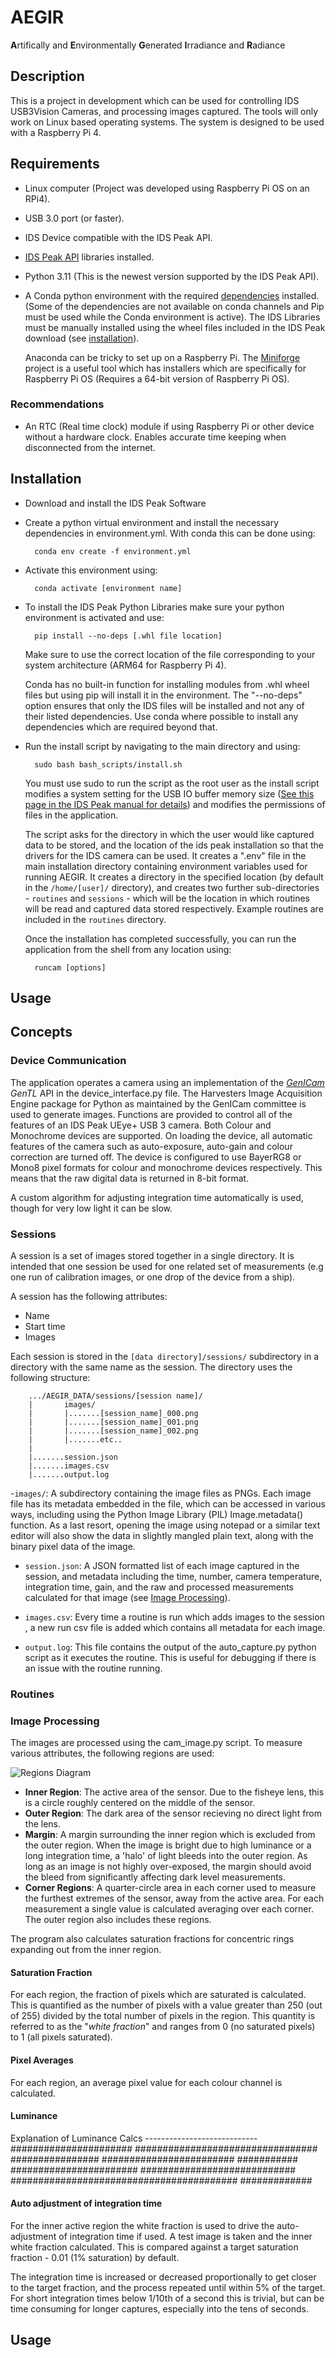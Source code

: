 # AEGIR



**A**rtifically and **E**nvironmentally **G**enerated **I**rradiance and **R**adiance 

## Description

This is a project in development which can be used for controlling IDS USB3Vision Cameras, and processing images captured.
The tools will only work on Linux based operating systems. The system is designed to be used with a Raspberry Pi 4.

## Requirements

- Linux computer (Project was developed using Raspberry Pi OS on an RPi4).
- USB 3.0 port (or faster).
- IDS Device compatible with the IDS Peak API.
- [IDS Peak API](https://en.ids-imaging.com/ids-peak.html) libraries installed.
- Python 3.11 (This is the newest version supported by the IDS Peak API).
- A  Conda python environment with the required [dependencies](./environment.yml) installed. (Some of the dependencies are not available on conda channels and Pip must be used while the Conda environment is active). The IDS Libraries must be manually installed using the wheel files included in the IDS Peak download (see [installation](#installation)).

    Anaconda can be tricky to set up on a Raspberry Pi. The [Miniforge](https://github.com/conda-forge/miniforge) project is a useful tool which has installers which are specifically for Raspberry Pi OS (Requires a 64-bit version of Raspberry Pi OS).

### Recommendations

- An RTC (Real time clock) module if using Raspberry Pi or other device without a hardware clock. Enables accurate time keeping when disconnected from the internet.

## Installation

- Download and install the IDS Peak Software

- Create a python virtual environment and install the necessary dependencies in environment.yml. With conda this can be done using:

        conda env create -f environment.yml

- Activate this environment using:

        conda activate [environment name] 
- To install the IDS Peak Python Libraries make sure your python environment is activated and use:

        pip install --no-deps [.whl file location]

    Make sure to use the correct location of the file corresponding to your system architecture (ARM64 for Raspberry Pi 4).

    Conda has no built-in function for installing modules from .whl wheel files but using pip will install it in the environment. The "--no-deps" option ensures that only the IDS files will be installed and not any of their listed dependencies. Use conda where possible to install any dependencies which are required beyond that.

- Run the install script by navigating to the main directory and using:

        sudo bash bash_scripts/install.sh

  You must use sudo to run the script as the root user as the install script modifies a system setting for the USB IO buffer memory size ([See this page in the IDS Peak manual for details](https://www.1stvision.com/cameras/IDS/IDS-manuals/en/operate-usb3-hints-linux.html)) and modifies the permissions of files in the application.
  
  The script asks for the directory in which the user would like captured data to be stored, and the location of the ids peak installation so that the drivers for the IDS camera can be used.
  It creates a ".env" file in the main installation directory containing environment variables used for running AEGIR.
  It creates a directory in the specified location (by default in the ```/home/[user]/``` directory), and creates two further sub-directories - ```routines``` and ```sessions``` - which will be the location in which routines will be read and captured data stored respectively. Example routines are included in the ```routines``` directory.

  Once the installation has completed successfully, you can run the application from the shell from any location using:

        runcam [options]  
  
## Usage



## Concepts

### Device Communication

The application operates a camera using an implementation of the [*GenICam*](https://www.emva.org/standards-technology/genicam/) *GenTL* API  in the device_interface.py file. The Harvesters Image Acquisition Engine package for Python as maintained by the GenICam committee is used to generate images. 
Functions are provided to control all of the features of an IDS Peak UEye+ USB 3 camera. Both Colour and Monochrome devices are supported. On loading the device, all automatic features of the camera such as auto-exposure, auto-gain and colour correction are turned off. The device is configured to use BayerRG8 or Mono8 pixel formats for colour and monochrome devices respectively. This means that the raw digital data is returned in 8-bit format.

A custom algorithm for adjusting integration time automatically is used, though for very low light it can be slow.

### Sessions

A session is a set of images stored together in a single directory. It is intended that one session be used for one related set of measurements (e.g one run of calibration images, or one drop of the device from a ship). 

A session has the following attributes:

- Name
- Start time
- Images

Each session is stored in the ```[data directory]/sessions/``` subdirectory in a directory with the same name as the session.
The directory uses the following structure:

        .../AEGIR_DATA/sessions/[session name]/
        |       images/
        |       |.......[session_name]_000.png
        |       |.......[session_name]_001.png
        |       |.......[session_name]_002.png
        |       |.......etc..
        |
        |.......session.json
        |.......images.csv
        |.......output.log

-```images/```: A subdirectory containing the image files as PNGs. Each image file has its metadata embedded in the file, which can be accessed in various ways, including using the Python Image Library (PIL) Image.metadata() function. As a last resort, opening the image using notepad or a similar text editor will also show the data in slightly mangled plain text, along with the binary pixel data of the image.

- ```session.json```: A JSON formatted list of each image captured in the session, and metadata including the time, number, camera temperature, integration time, gain, and the raw and processed measurements calculated for that image (see [Image Processing](#image-processing)).

- ```images.csv```: Every time a routine is run which adds images to the session , a new run csv file is added which contains all metadata for each image.

- ```output.log```: This file contains the output of the auto_capture.py python script as it executes the routine. This is useful for debugging if there is an issue with the routine running.

### Routines

### Image Processing

The images are processed using the cam_image.py script. To measure various attributes, the following regions are used:

![Regions Diagram](https://raw.githubusercontent.com/ru-wallace/resources/main/triton/regions.png)

- **Inner Region**: The active area of the sensor. Due to the fisheye lens, this is a circle roughly centered on the middle of the sensor.
- **Outer Region**: The dark area of the sensor recieving no direct light from the lens.
- **Margin**: A margin surrounding the inner region which is excluded from the outer region. When the image is bright due to high luminance or a long integration time, a 'halo' of light bleeds into the outer region. As long as an image is not highly over-exposed, the margin should avoid the bleed from significantly affecting dark level measurements.
- **Corner Regions**: A quarter-circle area in each corner used to measure the furthest extremes of the sensor, away from the active area. For each measurement a single value is calculated averaging over each corner.
  The outer region also includes these regions.

The program also calculates saturation fractions for concentric rings expanding out from the inner region.

#### Saturation Fraction

For each region, the fraction of pixels which are saturated is calculated. This is quantified as the number of pixels with a value greater than 250 (out of 255) divided by the total number of pixels in the region. This quantity is referred to as the "*white fraction*" and ranges from 0 (no saturated pixels) to 1 (all pixels saturated).

#### Pixel Averages

For each region, an average pixel value for each colour channel is calculated.

#### Luminance

Explanation of Luminance Calcs ----------------------------
###################### ################################# ################ ######################## ########### ####################### ############################ ######################################### #############

#### Auto adjustment of integration time

For the inner active region the white fraction is used to drive the auto-adjustment of integration time if used. A test image is taken and the inner white fraction calculated. This is compared against a target saturation fraction - 0.01  (1% saturation) by default.

The integration time is increased or decreased proportionally to get closer to the target fraction, and the process repeated until within 5% of the target. For short integration times below 1/10th of a second this is trivial, but can be time consuming for longer captures, especially into the tens of seconds.

## Usage
